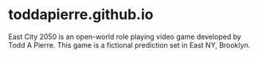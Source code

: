 # toddapierre.github.io
East City 2050 is an open-world role playing video game developed by Todd A Pierre. This game is a fictional prediction set in East NY, Brooklyn.
